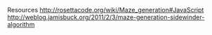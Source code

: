 Resources 
http://rosettacode.org/wiki/Maze_generation#JavaScript
http://weblog.jamisbuck.org/2011/2/3/maze-generation-sidewinder-algorithm